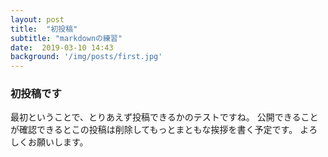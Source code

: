 ```yaml
---
layout: post
title:  "初投稿"
subtitle: "markdownの練習"
date:  2019-03-10 14:43
background: '/img/posts/first.jpg'
---
```



### 初投稿です
最初ということで、とりあえず投稿できるかのテストですね。
公開できることが確認できるとこの投稿は削除してもっとまともな挨拶を書く予定です。
よろしくお願いします。

